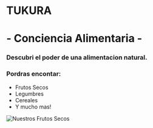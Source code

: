 # TUKURA


# - Conciencia Alimentaria - #

### Descubri el poder de una alimentacion natural.


### Pordras encontar:

- Frutos Secos
- Legumbres
- Cereales
- Y mucho mas!


![Nuestros Frutos Secos](https://www.frutamare.com/wp-content/uploads/2020/08/frutos-secos-engordan-1080x675.jpg.webp)

